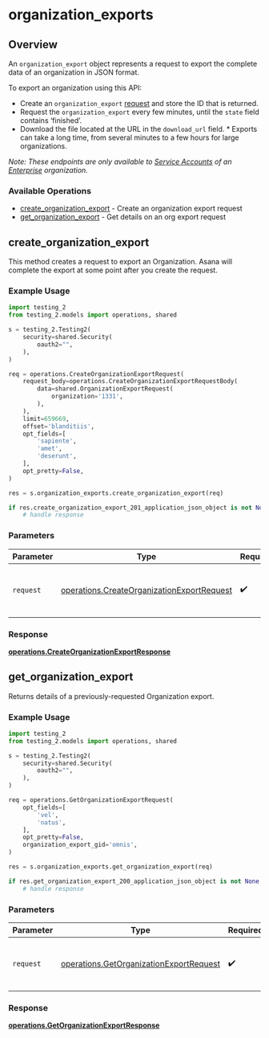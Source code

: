 # organization_exports

## Overview

An `organization_export` object represents a request to export the complete data of an organization in JSON format.

To export an organization using this API:

* Create an `organization_export`
  [request](/docs/create-an-organization-export-request)
  and store the ID that is returned.
* Request the `organization_export` every few minutes, until the
  `state` field contains ‘finished’.
* Download the file located at the URL in the `download_url` field. * Exports can take a long time, from several minutes to a few hours
  for large organizations.


*Note: These endpoints are only available to [Service Accounts](https://asana.com/guide/help/premium/service-accounts) of an [Enterprise](https://asana.com/enterprise) organization.*

### Available Operations

* [create_organization_export](#create_organization_export) - Create an organization export request
* [get_organization_export](#get_organization_export) - Get details on an org export request

## create_organization_export

This method creates a request to export an Organization. Asana will complete the export at some point after you create the request.

### Example Usage

```python
import testing_2
from testing_2.models import operations, shared

s = testing_2.Testing2(
    security=shared.Security(
        oauth2="",
    ),
)

req = operations.CreateOrganizationExportRequest(
    request_body=operations.CreateOrganizationExportRequestBody(
        data=shared.OrganizationExportRequest(
            organization='1331',
        ),
    ),
    limit=659669,
    offset='blanditiis',
    opt_fields=[
        'sapiente',
        'amet',
        'deserunt',
    ],
    opt_pretty=False,
)

res = s.organization_exports.create_organization_export(req)

if res.create_organization_export_201_application_json_object is not None:
    # handle response
```

### Parameters

| Parameter                                                                                                | Type                                                                                                     | Required                                                                                                 | Description                                                                                              |
| -------------------------------------------------------------------------------------------------------- | -------------------------------------------------------------------------------------------------------- | -------------------------------------------------------------------------------------------------------- | -------------------------------------------------------------------------------------------------------- |
| `request`                                                                                                | [operations.CreateOrganizationExportRequest](../../models/operations/createorganizationexportrequest.md) | :heavy_check_mark:                                                                                       | The request object to use for the request.                                                               |


### Response

**[operations.CreateOrganizationExportResponse](../../models/operations/createorganizationexportresponse.md)**


## get_organization_export

Returns details of a previously-requested Organization export.

### Example Usage

```python
import testing_2
from testing_2.models import operations, shared

s = testing_2.Testing2(
    security=shared.Security(
        oauth2="",
    ),
)

req = operations.GetOrganizationExportRequest(
    opt_fields=[
        'vel',
        'natus',
    ],
    opt_pretty=False,
    organization_export_gid='omnis',
)

res = s.organization_exports.get_organization_export(req)

if res.get_organization_export_200_application_json_object is not None:
    # handle response
```

### Parameters

| Parameter                                                                                          | Type                                                                                               | Required                                                                                           | Description                                                                                        |
| -------------------------------------------------------------------------------------------------- | -------------------------------------------------------------------------------------------------- | -------------------------------------------------------------------------------------------------- | -------------------------------------------------------------------------------------------------- |
| `request`                                                                                          | [operations.GetOrganizationExportRequest](../../models/operations/getorganizationexportrequest.md) | :heavy_check_mark:                                                                                 | The request object to use for the request.                                                         |


### Response

**[operations.GetOrganizationExportResponse](../../models/operations/getorganizationexportresponse.md)**


